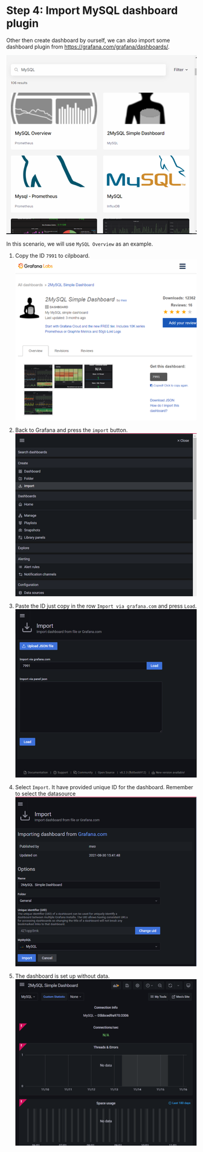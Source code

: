# Step 4: Import MySQL dashboard plugin

Other then create dashboard by ourself, we can also import some dashboard plugin from https://grafana.com/grafana/dashboards/.

![GrafanadashboardTemplate](./assets/step4-1.png)

In this scenario, we will use `MySQL Overview` as an example.
1. Copy the ID `7991` to cilpboard.
![GrafanadashboardTemplate](./assets/step4-2.png)

2. Back to Grafana and press the `import` button.
![GrafanadashboardTemplate](./assets/step4-3.png)

3. Paste the ID just copy in the row `Import via grafana.com` and press `Load`.
![GrafanadashboardTemplate](./assets/step4-4.png)

4. Select `Import`. It have provided unique ID for the dashboard. Remember to select the datasource
![GrafanadashboardTemplate](./assets/step4-5.png)

5. The dashboard is set up without data.
![GrafanadashboardTemplate](./assets/step4-6.png)

